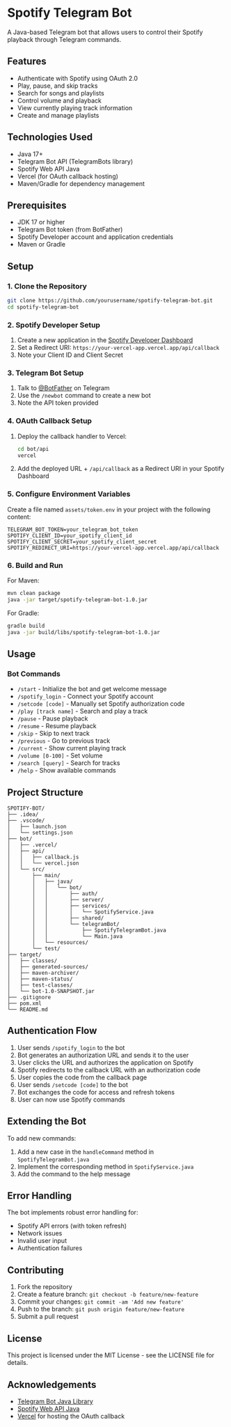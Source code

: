 # Spotify Telegram Bot

A Java-based Telegram bot that allows users to control their Spotify playback through Telegram commands.

## Features

- Authenticate with Spotify using OAuth 2.0
- Play, pause, and skip tracks
- Search for songs and playlists
- Control volume and playback
- View currently playing track information
- Create and manage playlists

## Technologies Used

- Java 17+
- Telegram Bot API (TelegramBots library)
- Spotify Web API Java
- Vercel (for OAuth callback hosting)
- Maven/Gradle for dependency management

## Prerequisites

- JDK 17 or higher
- Telegram Bot token (from BotFather)
- Spotify Developer account and application credentials
- Maven or Gradle

## Setup

### 1. Clone the Repository

```bash
git clone https://github.com/yourusername/spotify-telegram-bot.git
cd spotify-telegram-bot
```

### 2. Spotify Developer Setup

1. Create a new application in the [Spotify Developer Dashboard](https://developer.spotify.com/dashboard)
2. Set a Redirect URI: `https://your-vercel-app.vercel.app/api/callback`
3. Note your Client ID and Client Secret

### 3. Telegram Bot Setup

1. Talk to [@BotFather](https://t.me/botfather) on Telegram
2. Use the `/newbot` command to create a new bot
3. Note the API token provided

### 4. OAuth Callback Setup

1. Deploy the callback handler to Vercel:
   ```bash
   cd bot/api
   vercel
   ```
2. Add the deployed URL + `/api/callback` as a Redirect URI in your Spotify Dashboard

### 5. Configure Environment Variables

Create a file named `assets/token.env` in your project with the following content:

```
TELEGRAM_BOT_TOKEN=your_telegram_bot_token
SPOTIFY_CLIENT_ID=your_spotify_client_id
SPOTIFY_CLIENT_SECRET=your_spotify_client_secret
SPOTIFY_REDIRECT_URI=https://your-vercel-app.vercel.app/api/callback
```

### 6. Build and Run

For Maven:
```bash
mvn clean package
java -jar target/spotify-telegram-bot-1.0.jar
```

For Gradle:
```bash
gradle build
java -jar build/libs/spotify-telegram-bot-1.0.jar
```

## Usage

### Bot Commands

- `/start` - Initialize the bot and get welcome message
- `/spotify_login` - Connect your Spotify account
- `/setcode [code]` - Manually set Spotify authorization code
- `/play [track name]` - Search and play a track
- `/pause` - Pause playback
- `/resume` - Resume playback
- `/skip` - Skip to next track
- `/previous` - Go to previous track
- `/current` - Show current playing track
- `/volume [0-100]` - Set volume
- `/search [query]` - Search for tracks
- `/help` - Show available commands

## Project Structure

```
SPOTIFY-BOT/
├── .idea/
├── .vscode/
│   ├── launch.json
│   └── settings.json
├── bot/
│   ├── .vercel/
│   ├── api/
│   │   ├── callback.js
│   │   └── vercel.json
│   └── src/
│       ├── main/
│       │   ├── java/
│       │   │   └── bot/
│       │   │       ├── auth/
│       │   │       ├── server/
│       │   │       ├── services/
│       │   │       │   └── SpotifyService.java
│       │   │       ├── shared/
│       │   │       └── telegramBot/
│       │   │           ├── SpotifyTelegramBot.java
│       │   │           └── Main.java
│       │   └── resources/
│       └── test/
├── target/
│   ├── classes/
│   ├── generated-sources/
│   ├── maven-archiver/
│   ├── maven-status/
│   ├── test-classes/
│   └── bot-1.0-SNAPSHOT.jar
├── .gitignore
├── pom.xml
└── README.md
```

## Authentication Flow

1. User sends `/spotify_login` to the bot
2. Bot generates an authorization URL and sends it to the user
3. User clicks the URL and authorizes the application on Spotify
4. Spotify redirects to the callback URL with an authorization code
5. User copies the code from the callback page
6. User sends `/setcode [code]` to the bot
7. Bot exchanges the code for access and refresh tokens
8. User can now use Spotify commands

## Extending the Bot

To add new commands:

1. Add a new case in the `handleCommand` method in `SpotifyTelegramBot.java`
2. Implement the corresponding method in `SpotifyService.java`
3. Add the command to the help message

## Error Handling

The bot implements robust error handling for:
- Spotify API errors (with token refresh)
- Network issues
- Invalid user input
- Authentication failures

## Contributing

1. Fork the repository
2. Create a feature branch: `git checkout -b feature/new-feature`
3. Commit your changes: `git commit -am 'Add new feature'`
4. Push to the branch: `git push origin feature/new-feature`
5. Submit a pull request

## License

This project is licensed under the MIT License - see the LICENSE file for details.

## Acknowledgements

- [Telegram Bot Java Library](https://github.com/rubenlagus/TelegramBots)
- [Spotify Web API Java](https://github.com/spotify-web-api-java/spotify-web-api-java)
- [Vercel](https://vercel.com) for hosting the OAuth callback
